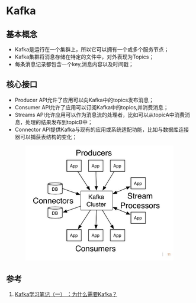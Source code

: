 # Kafka

## 基本概念
* Kafka是运行在一个集群上，所以它可以拥有一个或多个服务节点；
* Kafka集群将消息存储在特定的文件中，对外表现为Topics；
* 每条消息记录都包含一个key,消息内容以及时间戳；

## 核心接口
* Producer API允许了应用可以向Kafka中的topics发布消息；
* Consumer API允许了应用可以订阅Kafka中的topics,并消费消息；
* Streams API允许应用可以作为消息流的处理者，比如可以从topicA中消费消息，处理的结果发布到topicB中；
* Connector API提供Kafka与现有的应用或系统适配功能，比如与数据库连接器可以捕获表结构的变化；

<div align="center"><img src="../resources/images/kafka/apache-kafka.jpg" width="400"></div>









## 参考
1. [Kafka学习笔记（一） ：为什么需要Kafka？](https://juejin.im/post/5ab6fcd66fb9a028bc2db39d)